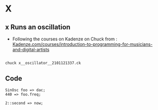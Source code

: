 

# X 


## x Runs an oscillation

* Following the courses on Kadenze on Chuck from : [Kadenze.com/courses/introduction-to-programming-for-musicians-and-digital-artists](https://www.kadenze.com/courses/introduction-to-programming-for-musicians-and-digital-artists/sessions/basics-sound-waves-and-chuck-programming)

```sh

chuck x__oscillator__2101121337.ck

```

## Code
```ck
SinOsc foo => dac;
440 => foo.freq;

2::second => now;
```